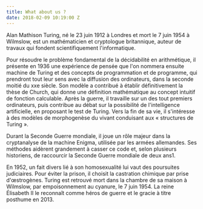 ```yaml
---
title: What about us ?
date: 2018-02-09 10:19:00 Z
---
```


Alan Mathison Turing, né le 23 juin 1912 à Londres et mort le 7 juin 1954 à Wilmslow, est un mathématicien et cryptologue britannique, auteur de travaux qui fondent scientifiquement l'informatique.

Pour résoudre le problème fondamental de la décidabilité en arithmétique, il présente en 1936 une expérience de pensée que l'on nommera ensuite machine de Turing et des concepts de programmation et de programme, qui prendront tout leur sens avec la diffusion des ordinateurs, dans la seconde moitié du xxe siècle. Son modèle a contribué à établir définitivement la thèse de Church, qui donne une définition mathématique au concept intuitif de fonction calculable. Après la guerre, il travaille sur un des tout premiers ordinateurs, puis contribue au débat sur la possibilité de l'intelligence artificielle, en proposant le test de Turing. Vers la fin de sa vie, il s'intéresse à des modèles de morphogenèse du vivant conduisant aux « structures de Turing ».

Durant la Seconde Guerre mondiale, il joue un rôle majeur dans la cryptanalyse de la machine Enigma, utilisée par les armées allemandes. Ses méthodes aidèrent grandement à casser ce code et, selon plusieurs historiens, de raccourcir la Seconde Guerre mondiale de deux ans1.

En 1952, un fait divers lié à son homosexualité lui vaut des poursuites judiciaires. Pour éviter la prison, il choisit la castration chimique par prise d'œstrogènes. Turing est retrouvé mort dans la chambre de sa maison à Wilmslow, par empoisonnement au cyanure, le 7 juin 1954. La reine Élisabeth II le reconnaît comme héros de guerre et le gracie à titre posthume en 2013.